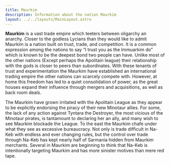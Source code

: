 ```yaml
---
title: Maurkim
description: Information about the nation Maurkim
layout: ../../layouts/MainLayout.astro
---
```


**Maurkim** is a vast trade empire which teeters between oligarchy an anarchy. Closer to the godless Lycians than they would like to admit Maurkim is a nation built on trust, trade, and competition. It is a common expression among the nations to say “I trust you as the Immuarkim do” which is known to be the deepest bond two people can have. Unlike most of the other nations (Except perhaps the Apolitain league) their relationship with the gods is closer to peers than subordinates. With these tenants of trust and experimentation the Maurkim have established an international trading empire the other nations can scarcely compete with. However, at home this freedom has led to a quiet consolidation of power, as the great houses expand their influence through mergers and acquisitions, as well as back room deals.

The Maurkim have grown irritated with the Apolitain League as they appear to be explicitly endorsing the piracy of their new Minotaur allies. For some, the lack of any action against Tyntara the Destroyer, the most vicious of the Minotaur pirates, is tantamount to declaring her an ally, and many wish to see Maurkim blockade the League. To the east the Maurkim chafe under what they see as excessive bureaucracy. Not only is trade difficult in Na-Keb with endless and ever changing rules, but the control over trade through Na-Keb has kept nearly half of Sarmania hidden from Maurkim merchants. Several in Maurkim are beginning to think that Na-Keb is intentionally targeting Maurkim and has more sinister motives than mere red tape.